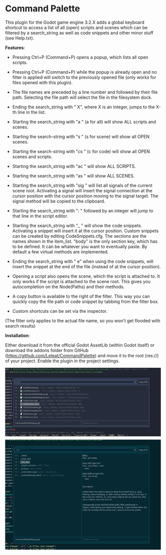 # Command Palette

This plugin for the Godot game engine 3.2.X adds a global keyboard shortcut to access a list of all (open) scripts and scenes which can be filtered by a search_string as well as code snippets and other minor stuff (see Help.txt).


**Features**:

- Pressing Ctrl+P (Command+P) opens a popup, which lists all open scripts.
- Pressing Ctrl+P (Command+P) while the popup is already open and no filter is applied will switch to the previously opened file (only works for files opened with this plugin).
- The file names are preceded by a line number and followed by their file path. Selecting the file path will select the file in the filesystem dock.
- Ending the search_string with \" X\", where X is an integer, jumps to the X-th line in the list.
- Starting the search_string with \"a \" (a for all) will show ALL scripts and scenes.
- Starting the search-string with \"s \" (s for scene) will show all OPEN scenes.
- Starting the search-string with \"cs \" (c for code) will show all OPEN scenes and scripts.
- Starting the search_string with \"ac \" will show ALL SCRIPTS.
- Starting the search_string with \"as \" will show ALL SCENES.
- Starting the search_string with \"sig \" will list all signals of the current scene root. Activating a signal will insert the signal connection at the cursor position with the cursor position moving to the signal target. The signal method will be copied to the clipboard.
- Starting the search_string with \": \" followed by an integer will jump to that line in the script editor.
- Starting the search_string with \"_ \" will show the code snippets. Activating a snippet will insert it at the cursor position. Custom snippets can be created by editing CodeSnippets.cfg. The sections are the names shown in the item_list. "body" is the only section key, which has to be defined. It can be whatever you want to eventually paste. By default a few virtual methods are implemented.
- Ending the search_string with " e" when using the code snippets, will insert the snippet at the end of the file (instead of at the cursor position).

- Opening a script also opens the scene, which the script is attached to. It only works if the script is attached to the scene root. This gives you autocompletion on the Node(Paths) and their methods.

- A copy button is available to the right of the filter. This way you can quickly copy the file path or code snippet by tabbing from the filter box.

-  Custom shortcuts can be set via the inspector.

(The filter only applies to the actual file name, so you won't get flooded with search results)

**Installation**:

Either download it from the official Godot AssetLib (within Godot itself) or download the addons folder from GitHub (https://github.com/Leleat/CommandPalette) and move it to the root (res://) of your project. Enable the plugin in the project settings.

![Preview](addons/CommandPalettePopup/assets/screenshot_preview.png)

